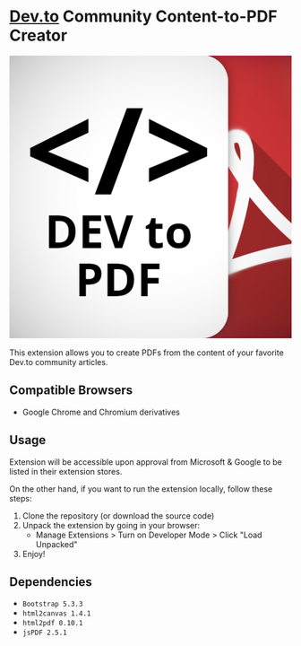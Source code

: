 # [Dev.to](https://dev.to) Community Content-to-PDF Creator

![Logo](images/logo.png)

This extension allows you to create PDFs from the content of your favorite Dev.to community articles.

## Compatible Browsers

- Google Chrome and Chromium derivatives

## Usage

Extension will be accessible upon approval from Microsoft & Google to be listed in their extension stores.

On the other hand, if you want to run the extension locally, follow these steps:

1. Clone the repository (or download the source code)
2. Unpack the extension by going in your browser:
   - Manage Extensions > Turn on Developer Mode > Click "Load Unpacked"
3. Enjoy!

## Dependencies

- `Bootstrap 5.3.3`
- `html2canvas 1.4.1`
- `html2pdf 0.10.1`
- `jsPDF 2.5.1`
